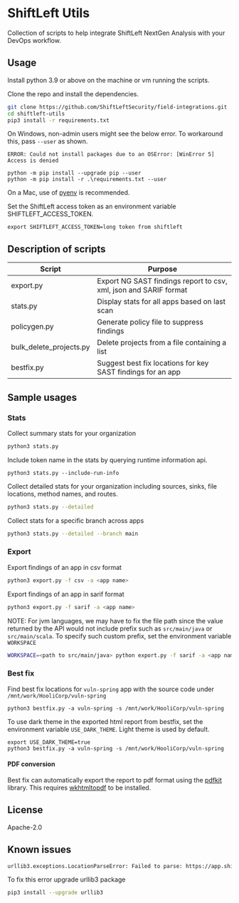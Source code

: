 # ShiftLeft Utils

Collection of scripts to help integrate ShiftLeft NextGen Analysis with your DevOps workflow.

## Usage

Install python 3.9 or above on the machine or vm running the scripts.

Clone the repo and install the dependencies.

```bash
git clone https://github.com/ShiftLeftSecurity/field-integrations.git
cd shiftleft-utils
pip3 install -r requirements.txt
```

On Windows, non-admin users might see the below error. To workaround this, pass `--user` as shown.

`ERROR: Could not install packages due to an OSError: [WinError 5] Access is denied`

```
python -m pip install --upgrade pip --user
python -m pip install -r .\requirements.txt --user
```

On a Mac, use of [pyenv](https://github.com/pyenv/pyenv) is recommended.

Set the ShiftLeft access token as an environment variable SHIFTLEFT_ACCESS_TOKEN.

```
export SHIFTLEFT_ACCESS_TOKEN=long token from shiftleft
```

## Description of scripts

| Script                  | Purpose                                                           |
| ----------------------- | ----------------------------------------------------------------- |
| export.py               | Export NG SAST findings report to csv, xml, json and SARIF format |
| stats.py                | Display stats for all apps based on last scan                     |
| policygen.py            | Generate policy file to suppress findings                         |
| bulk_delete_projects.py | Delete projects from a file containing a list                     |
| bestfix.py              | Suggest best fix locations for key SAST findings for an app       |

## Sample usages

### Stats

Collect summary stats for your organization

```bash
python3 stats.py
```

Include token name in the stats by querying runtime information api.

```
python3 stats.py --include-run-info
```

Collect detailed stats for your organization including sources, sinks, file locations, method names, and routes.

```bash
python3 stats.py --detailed
```

Collect stats for a specific branch across apps

```bash
python3 stats.py --detailed --branch main
```

### Export

Export findings of an app in csv format

```bash
python3 export.py -f csv -a <app name>
```

Export findings of an app in sarif format

```bash
python3 export.py -f sarif -a <app name>
```

NOTE: For jvm languages, we may have to fix the file path since the value returned by the API would not include prefix such as `src/main/java` or `src/main/scala`. To specify such custom prefix, set the environment variable `WORKSPACE`

```bash
WORKSPACE=<path to src/main/java> python export.py -f sarif -a <app name>
```

### Best fix

Find best fix locations for `vuln-spring` app with the source code under `/mnt/work/HooliCorp/vuln-spring`

```
python3 bestfix.py -a vuln-spring -s /mnt/work/HooliCorp/vuln-spring
```

To use dark theme in the exported html report from bestfix, set the environment variable `USE_DARK_THEME`. Light theme is used by default.

```
export USE_DARK_THEME=true
python3 bestfix.py -a vuln-spring -s /mnt/work/HooliCorp/vuln-spring
```

#### PDF conversion

Best fix can automatically export the report to pdf format using the [pdfkit](https://pypi.org/project/pdfkit/) library. This requires [wkhtmltopdf](https://wkhtmltopdf.org/downloads.html) to be installed.

## License

Apache-2.0

## Known issues

```bash
urllib3.exceptions.LocationParseError: Failed to parse: https://app.shiftleft.io/api/v4/orgs/
```

To fix this error upgrade urllib3 package

```bash
pip3 install --upgrade urllib3
```
